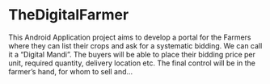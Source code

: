 # TheDigitalFarmer
This Android Application project aims to develop a portal for the Farmers where they can list their crops and ask for a systematic bidding. We can call it a “Digital Mandi”. The buyers will be able to place their bidding price per unit, required quantity, delivery location etc. The final control will be in the farmer’s hand, for whom to sell and…  
